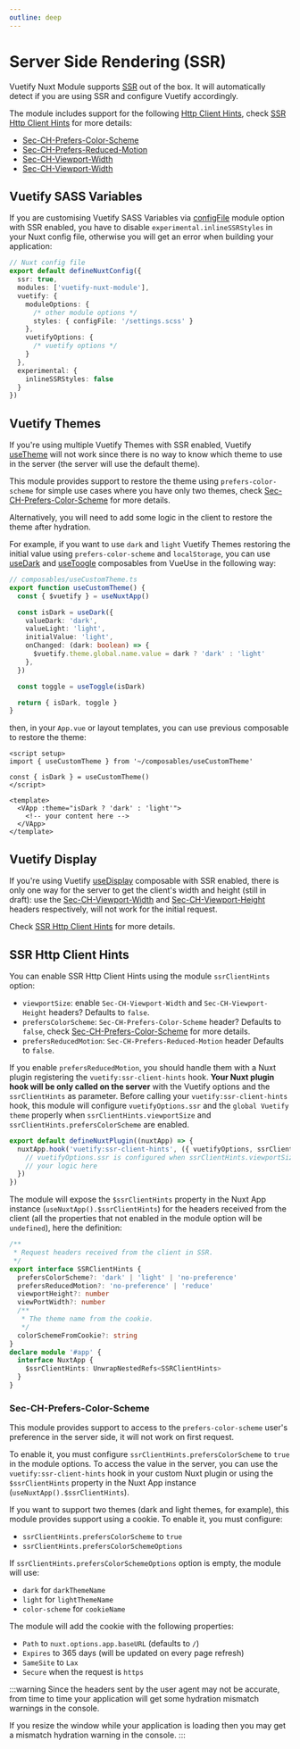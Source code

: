 ```yaml
---
outline: deep
---
```


# Server Side Rendering (SSR)

Vuetify Nuxt Module supports [SSR](https://nuxt.com/docs/api/configuration/nuxt-config#ssr) out of the box. It will automatically detect if you are using SSR and configure Vuetify accordingly.

The module includes support for the following [Http Client Hints](https://developer.mozilla.org/en-US/docs/Web/HTTP/Client_hints), check [SSR Http Client Hints](#ssr-http-client-hints) for more details:
- [Sec-CH-Prefers-Color-Scheme](https://developer.mozilla.org/en-US/docs/Web/HTTP/Headers/Sec-CH-Prefers-Color-Scheme)
- [Sec-CH-Prefers-Reduced-Motion](https://developer.mozilla.org/en-US/docs/Web/HTTP/Headers/Sec-CH-Prefers-Reduced-Motion)
- [Sec-CH-Viewport-Width](https://wicg.github.io/responsive-image-client-hints/#sec-ch-viewport-width)
- [Sec-CH-Viewport-Width](https://wicg.github.io/responsive-image-client-hints/#sec-ch-viewport-height)


## Vuetify SASS Variables

If you are customising Vuetify SASS Variables via [configFile](https://github.com/vuetifyjs/vuetify-loader/tree/master/packages/vite-plugin#customising-variables) module option with SSR enabled, you have to disable `experimental.inlineSSRStyles` in your Nuxt config file, otherwise you will get an error when building your application:
```ts
// Nuxt config file
export default defineNuxtConfig({
  ssr: true,
  modules: ['vuetify-nuxt-module'],
  vuetify: {
    moduleOptions: {
      /* other module options */
      styles: { configFile: '/settings.scss' }
    },
    vuetifyOptions: {
      /* vuetify options */
    }  
  },
  experimental: {
    inlineSSRStyles: false
  }
})
```

## Vuetify Themes

If you're using multiple Vuetify Themes with SSR enabled, Vuetify [useTheme](https://vuetifyjs.com/en/api/use-theme/) will not work since there is no way to know which theme to use in the server (the server will use the default theme).

This module provides support to restore the theme using `prefers-color-scheme` for simple use cases where you have only two themes, check [Sec-CH-Prefers-Color-Scheme](#sec-ch-prefers-color-scheme) for more details.

Alternatively, you will need to add some logic in the client to restore the theme after hydration.

For example, if you want to use `dark` and `light` Vuetify Themes restoring the initial value using `prefers-color-scheme` and `localStorage`, you can use [useDark](https://vueuse.org/core/useDark/) and [useToogle](https://vueuse.org/shared/useToggle/) composables from VueUse in the following way:
```ts
// composables/useCustomTheme.ts
export function useCustomTheme() {
  const { $vuetify } = useNuxtApp()

  const isDark = useDark({
    valueDark: 'dark',
    valueLight: 'light',
    initialValue: 'light',
    onChanged: (dark: boolean) => {
      $vuetify.theme.global.name.value = dark ? 'dark' : 'light'
    },
  })

  const toggle = useToggle(isDark)

  return { isDark, toggle }
}
```

then, in your `App.vue` or layout templates, you can use previous composable to restore the theme:
```vue
<script setup>
import { useCustomTheme } from '~/composables/useCustomTheme'

const { isDark } = useCustomTheme()
</script>

<template>
  <VApp :theme="isDark ? 'dark' : 'light'">
    <!-- your content here -->
  </VApp>
</template>
```

## Vuetify Display

If you're using Vuetify [useDisplay](https://vuetifyjs.com/en/api/use-display/) composable with SSR enabled, there is only one way for the server to get the client's width and height (still in draft): use the [Sec-CH-Viewport-Width](https://wicg.github.io/responsive-image-client-hints/#sec-ch-viewport-width) and [Sec-CH-Viewport-Height](https://wicg.github.io/responsive-image-client-hints/#sec-ch-viewport-height) headers respectively, will not work for the initial request.

Check [SSR Http Client Hints](#ssr-http-client-hints) for more details.

## SSR Http Client Hints

You can enable SSR Http Client Hints using the module `ssrClientHints` option:
- `viewportSize`: enable `Sec-CH-Viewport-Width` and `Sec-CH-Viewport-Height` headers? Defaults to `false`.
- `prefersColorScheme`: `Sec-CH-Prefers-Color-Scheme` header? Defaults to `false`, check [Sec-CH-Prefers-Color-Scheme](#sec-ch-prefers-color-scheme) for more details.
- `prefersReducedMotion`: `Sec-CH-Prefers-Reduced-Motion` header Defaults to `false`.

If you enable `prefersReducedMotion`, you should handle them with a Nuxt plugin registering the `vuetify:ssr-client-hints` hook.
**Your Nuxt plugin hook will be only called on the server** with the Vuetify options and the `ssrClientHints` as parameter.
Before calling your `vuetify:ssr-client-hints` hook, this module will configure `vuetifyOptions.ssr` and the `global Vuetify theme` properly when `ssrClientHints.viewportSize` and `ssrClientHints.prefersColorScheme` are enabled.

```ts
export default defineNuxtPlugin((nuxtApp) => {
  nuxtApp.hook('vuetify:ssr-client-hints', ({ vuetifyOptions, ssrClientHints }) => {
    // vuetifyOptions.ssr is configured when ssrClientHints.viewportSize is enabled  
    // your logic here
  })
})
```

The module will expose the `$ssrClientHints` property in the Nuxt App instance (`useNuxtApp().$ssrClientHints`) for the headers received from the client (all the properties that not enabled in the module option will be `undefined`), here the definition:
```ts
/**
 * Request headers received from the client in SSR.
 */
export interface SSRClientHints {
  prefersColorScheme?: 'dark' | 'light' | 'no-preference'
  prefersReducedMotion?: 'no-preference' | 'reduce'
  viewportHeight?: number
  viewPortWidth?: number
  /**
   * The theme name from the cookie.
   */
  colorSchemeFromCookie?: string
}
declare module '#app' {
  interface NuxtApp {
    $ssrClientHints: UnwrapNestedRefs<SSRClientHints>
  }
}
```

### Sec-CH-Prefers-Color-Scheme

This module provides support to access to the `prefers-color-scheme` user's preference in the server side, it will not work on first request.

To enable it, you must configure `ssrClientHints.prefersColorScheme` to `true` in the module options. To access the value in the server, you can use the `vuetify:ssr-client-hints` hook in your custom Nuxt plugin or using the `$ssrClientHints` property in the Nuxt App instance (`useNuxtApp().$ssrClientHints`).

If you want to support two themes (dark and light themes, for example), this module provides support using a cookie. 
To enable it, you must configure:
- `ssrClientHints.prefersColorScheme` to `true` 
- `ssrClientHints.prefersColorSchemeOptions`

If `ssrClientHints.prefersColorSchemeOptions` option is empty, the module will use:
- `dark` for `darkThemeName`
- `light` for `lightThemeName`
- `color-scheme` for `cookieName`

The module will add the cookie with the following properties:
- `Path` to `nuxt.options.app.baseURL` (defaults to `/`)
- `Expires` to 365 days (will be updated on every page refresh)
- `SameSite` to `Lax`
- `Secure` when the request is `https`

:::warning
Since the headers sent by the user agent may not be accurate, from time to time your application will get some hydration mismatch warnings in the console.

If you resize the window while your application is loading then you may get a mismatch hydration warning in the console.
:::
